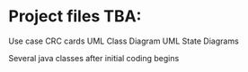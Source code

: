 # Project files TBA:
Use case
CRC cards
UML Class Diagram
UML State Diagrams

Several java classes after initial coding begins
